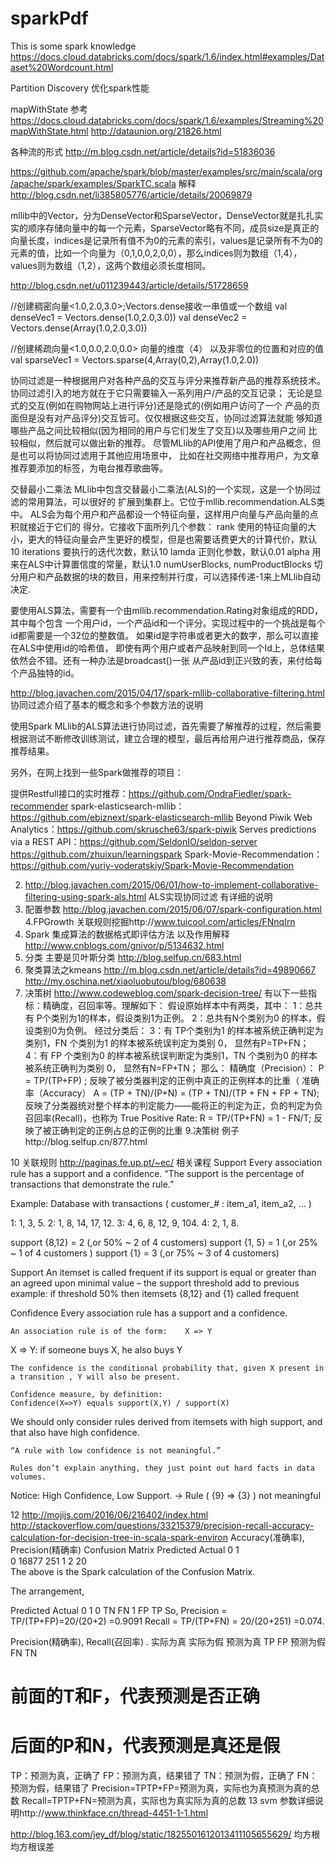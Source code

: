 # sparkPdf
This is  some spark knowledge
https://docs.cloud.databricks.com/docs/spark/1.6/index.html#examples/Dataset%20Wordcount.html

Partition Discovery 优化spark性能

mapWithState 参考 https://docs.cloud.databricks.com/docs/spark/1.6/examples/Streaming%20mapWithState.html
http://dataunion.org/21826.html

各种流的形式
http://m.blog.csdn.net/article/details?id=51836036


https://github.com/apache/spark/blob/master/examples/src/main/scala/org/apache/spark/examples/SparkTC.scala  解释
http://blog.csdn.net/li385805776/article/details/20069879



mllib中的Vector，分为DenseVector和SparseVector，DenseVector就是扎扎实实的顺序存储向量中的每一个元素，SparseVector略有不同，成员size是真正的向量长度，indices是记录所有值不为0的元素的索引，values是记录所有不为0的元素的值，比如一个向量为（0,1,0,0,2,0,0），那么indices则为数组（1,4），values则为数组（1,2），这两个数组必须长度相同。

http://blog.csdn.net/u011239443/article/details/51728659


//创建稠密向量<1.0,2.0,3.0>;Vectors.dense接收一串值或一个数组
val denseVec1 = Vectors.dense(1.0,2.0,3.0))
val denseVec2 = Vectors.dense(Array(1.0,2.0,3.0))

//创建稀疏向量<1.0,0.0,2.0,0.0>
向量的维度（4） 以及非零位的位置和对应的值
val sparseVec1 = Vectors.sparse(4,Array(0,2),Array(1.0,2.0))


协同过滤是一种根据用户对各种产品的交互与评分来推荐新产品的推荐系统技术。
协同过滤引入的地方就在于它只需要输入一系列用户/产品的交互记录；
无论是显式的交互(例如在购物网站上进行评分)还是隐式的(例如用户访问了一个
产品的页面但是没有对产品评分)交互皆可。仅仅根据这些交互，协同过滤算法就能
够知道哪些产品之间比较相似(因为相同的用户与它们发生了交互)以及哪些用户之间
比较相似，然后就可以做出新的推荐。
尽管MLlib的API使用了用户和产品概念，但是也可以将协同过滤用于其他应用场景中，
比如在社交网络中推荐用户，为文章推荐要添加的标签，为电台推荐歌曲等。
 
交替最小二乘法
MLlib中包含交替最小二乘法(ALS)的一个实现，这是一个协同过滤的常用算法，可以很好的
扩展到集群上。它位于mllib.recommendation.ALS类中。
ALS会为每个用户和产品都设一个特征向量，这样用户向量与产品向量的点积就接近于它们的
得分。它接收下面所列几个参数：
  rank
        使用的特征向量的大小，更大的特征向量会产生更好的模型，但是也需要话费更大的计算代价，默认10
  iterations
        要执行的迭代次数，默认10
   lamda
        正则化参数，默认0.01
   alpha
        用来在ALS中计算置信度的常量，默认1.0
   numUserBlocks,  numProductBlocks
        切分用户和产品数据的块的数目，用来控制并行度，可以选择传递-1来上MLlib自动决定.
 
要使用ALS算法，需要有一个由mllib.recommendation.Rating对象组成的RDD，其中每个包含
一个用户id，一个产品id和一个评分。实现过程中的一个挑战是每个id都需要是一个32位的整数值。
如果id是字符串或者更大的数字，那么可以直接在ALS中使用id的哈希值，
即使有两个用户或者产品映射到同一个Id上，总体结果依然会不错。还有一种办法是broadcast()一张
从产品id到正兴致的表，来付给每个产品独特的id。

http://blog.javachen.com/2015/04/17/spark-mllib-collaborative-filtering.html 协同过滤介绍了基本的概念和多个参数方法的说明

使用Spark MLlib的ALS算法进行协同过滤，首先需要了解推荐的过程，然后需要根据测试不断修改训练测试，建立合理的模型，最后再给用户进行推荐商品，保存推荐结果。

另外，在网上找到一些Spark做推荐的项目：

提供Restfull接口的实时推荐：https://github.com/OndraFiedler/spark-recommender
spark-elasticsearch-mllib：https://github.com/ebiznext/spark-elasticsearch-mllib
Beyond Piwik Web Analytics：https://github.com/skrusche63/spark-piwik
Serves predictions via a REST API：https://github.com/SeldonIO/seldon-server
https://github.com/zhuixun/learningspark
Spark-Movie-Recommendation：https://github.com/yuriy-voderatskiy/Spark-Movie-Recommendation

2. http://blog.javachen.com/2015/06/01/how-to-implement-collaborative-filtering-using-spark-als.html   ALS实现协同过滤 有详细的说明
3. 配置参数 http://blog.javachen.com/2015/06/07/spark-configuration.html
4.FPGrowth 关联规则挖掘http://www.tuicool.com/articles/FNnqIrn
5. Spark 集成算法的数据格式即评估方法 以及作用解释 http://www.cnblogs.com/gnivor/p/5134632.html
6. 分类 主要是贝叶斯分类 http://blog.selfup.cn/683.html
7. 聚类算法之kmeans http://m.blog.csdn.net/article/details?id=49890667  http://my.oschina.net/xiaoluobutou/blog/680638
8. 决策树 http://www.codeweblog.com/spark-decision-tree/
有以下一些指标：精确度，召回率等。理解如下：
假设原始样本中有两类，其中：
1：总共有 P个类别为1的样本，假设类别1为正例。
2：总共有N个类别为0 的样本，假设类别0为负例。
经过分类后：
3：有 TP个类别为1 的样本被系统正确判定为类别1，FN 个类别为1 的样本被系统误判定为类别 0，
显然有P=TP+FN；
4：有 FP 个类别为0 的样本被系统误判断定为类别1，TN 个类别为0 的样本被系统正确判为类别 0，
显然有N=FP+TN；
那么：
精确度（Precision）：
P = TP/(TP+FP) ; 反映了被分类器判定的正例中真正的正例样本的比重（
准确率（Accuracy）
A = (TP + TN)/(P+N) = (TP + TN)/(TP + FN + FP + TN);
反映了分类器统对整个样本的判定能力——能将正的判定为正，负的判定为负
召回率(Recall)，也称为 True Positive Rate:
R = TP/(TP+FN) = 1 - FN/T; 反映了被正确判定的正例占总的正例的比重
9.决策树 例子http://blog.selfup.cn/877.html

10 关联规则 http://paginas.fe.up.pt/~ec/ 相关课程
   Support
Every association rule has a support and a confidence. 
“The support is the percentage of transactions that demonstrate the rule.”

Example:  Database with transactions ( customer_# : item_a1, item_a2, … )

   1:   1, 3, 5.
   2:   1, 8, 14, 17, 12.
   3:   4, 6, 8, 12, 9, 104.
   4:   2, 1, 8.

support  {8,12} = 2 (,or 50% ~ 2 of 4 customers)
support {1, 5} = 1 (,or 25% ~ 1 of 4 customers )
support {1}  = 3 (,or 75% ~ 3 of 4 customers)

Support
     An itemset is called frequent if its support is equal or greater than an agreed upon minimal value – the support threshold
	add to previous example: 
		if threshold 50%
		then itemsets {8,12} and {1} called frequent
  
  Confidence
Every association rule has a support and a confidence. 

	An association rule is of the form:    X => Y
		
X => Y: if someone buys X, he also buys Y

	The confidence is the conditional probability that, given X present in a transition , Y will also be present.

	Confidence measure, by definition: 
	Confidence(X=>Y) equals support(X,Y) / support(X) 
We should only consider rules derived from itemsets with high support, and that also have high confidence.

	“A rule with low confidence is not meaningful.”

	Rules don’t explain anything, they just point out hard facts in data volumes.
  Notice: High Confidence, Low Support.
		-> Rule ( {9}  =>  {3} ) not meaningful 

12 http://mojijs.com/2016/06/216402/index.html 
   http://stackoverflow.com/questions/33215379/precision-recall-accuracy-calculation-for-decision-tree-in-scala-spark-environ
   Accuracy(准确率), Precision(精确率)
   Confusion Matrix
    Predicted
Actual  0   1   
0   16877   251 
1   2       20  
The above is the Spark calculation of the Confusion Matrix.

The arrangement,

Predicted
Actual  0   1
    0   TN  FN
    1   FP  TP
So, Precision = TP/(TP+FP)=20/(20+2) =0.9091 Recall = TP/(TP+FN) = 20/(20+251) =0.074.

Precision(精确率), Recall(召回率)
.	实际为真	实际为假
预测为真	TP	FP
预测为假	FN	TN
# 前面的T和F，代表预测是否正确
# 后面的P和N，代表预测是真还是假
TP：预测为真，正确了
FP：预测为真，结果错了
TN：预测为假，正确了
FN：预测为假，结果错了
Precision=TPTP+FP=预测为真，实际也为真预测为真的总数
Recall=TPTP+FN=预测为真，实际也为真实际为真的总数
13 svm 参数详细说明http://www.thinkface.cn/thread-4451-1-1.html

http://blog.163.com/jey_df/blog/static/1825501612013411105655629/ 均方根 均方根误差
